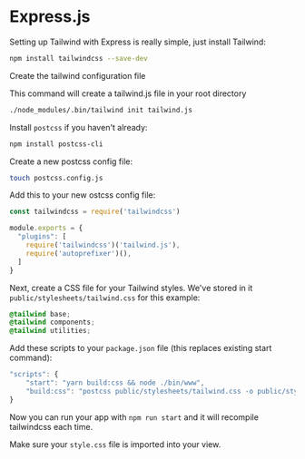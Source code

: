 # Express.js

Setting up Tailwind with Express is really simple, just install Tailwind:

```sh
npm install tailwindcss --save-dev
```

Create the tailwind configuration file

This command will create a tailwind.js file in your root directory

```sh
./node_modules/.bin/tailwind init tailwind.js
```

Install `postcss` if you haven't already:

```sh
npm install postcss-cli
```

Create a new postcss config file:

```sh
touch postcss.config.js
```

Add this to your new ostcss config file:

```js
const tailwindcss = require('tailwindcss')

module.exports = {
  "plugins": [
    require('tailwindcss')('tailwind.js'),
    require('autoprefixer')(),
  ]
}
```

Next, create a CSS file for your Tailwind styles. We've stored in it `public/stylesheets/tailwind.css` for this example:

```css
@tailwind base;
@tailwind components;
@tailwind utilities;
```

Add these scripts to your `package.json` file (this replaces existing start command):

```js
"scripts": {
    "start": "yarn build:css && node ./bin/www",
    "build:css": "postcss public/stylesheets/tailwind.css -o public/stylesheets/style.css"
}
````

Now you can run your app with `npm run start` and it will recompile tailwindcss each time.

Make sure your `style.css` file is imported into your view.
